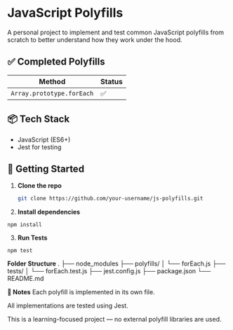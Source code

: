 # JavaScript Polyfills

A personal project to implement and test common JavaScript polyfills from scratch to better understand how they work under the hood.

## ✅ Completed Polyfills

| Method                    | Status |
| ------------------------- | ------ |
| `Array.prototype.forEach` | ✅     |

## 📦 Tech Stack

- JavaScript (ES6+)
- Jest for testing

## 🚀 Getting Started

1. **Clone the repo**

   ```bash
   git clone https://github.com/your-username/js-polyfills.git
   ```

2. **Install dependencies**

```
npm install
```

3. **Run Tests**

```
npm test
```

**Folder Structure**
.
├── node_modules
├── polyfills/
│ └── forEach.js
├── tests/
│ └── forEach.test.js
├── jest.config.js
├── package.json
└── README.md

**📝 Notes**
Each polyfill is implemented in its own file.

All implementations are tested using Jest.

This is a learning-focused project — no external polyfill libraries are used.
